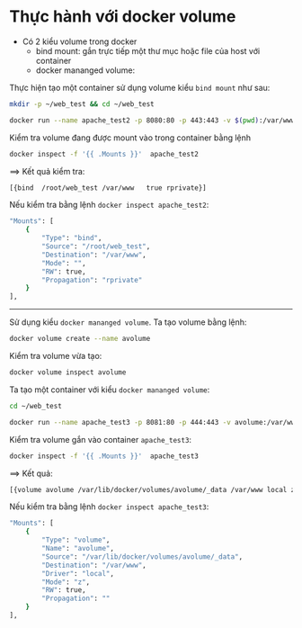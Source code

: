 # Thực hành với docker volume
- Có 2 kiểu volume trong docker
  - bind mount: gắn trực tiếp một thư mục hoặc file của host với container
  - docker mananged volume: 
  
Thực hiện tạo một container sử dụng volume kiểu `bind mount` như sau:
```sh
mkdir -p ~/web_test && cd ~/web_test

docker run --name apache_test2 -p 8080:80 -p 443:443 -v $(pwd):/var/www/ -d eboraas/apache
```

Kiểm tra volume đang được mount vào trong container bằng lệnh
```sh
docker inspect -f '{{ .Mounts }}'  apache_test2
```

==> Kết quả kiểm tra:
```sh
[{bind  /root/web_test /var/www   true rprivate}]
```

Nếu kiểm tra bằng lệnh `docker inspect apache_test2`:
```sh
"Mounts": [
    {
        "Type": "bind",
        "Source": "/root/web_test",
        "Destination": "/var/www",
        "Mode": "",
        "RW": true,
        "Propagation": "rprivate"
    }
],
```

---------------

Sử dụng kiểu `docker mananged volume`. Ta tạo volume bằng lệnh:
```sh
docker volume create --name avolume
```

Kiểm tra volume vừa tạo:
```sh
docker volume inspect avolume
```

Ta tạo một container với kiểu `docker mananged volume`:
```sh
cd ~/web_test

docker run --name apache_test3 -p 8081:80 -p 444:443 -v avolume:/var/www/ -d eboraas/apache
```

Kiểm tra volume gắn vào container `apache_test3`:
```sh
docker inspect -f '{{ .Mounts }}'  apache_test3
```

==> Kết quả:
```sh
[{volume avolume /var/lib/docker/volumes/avolume/_data /var/www local z true }]
```

Nếu kiểm tra bằng lệnh `docker inspect apache_test3`:
```sh
"Mounts": [
    {
        "Type": "volume",
        "Name": "avolume",
        "Source": "/var/lib/docker/volumes/avolume/_data",
        "Destination": "/var/www",
        "Driver": "local",
        "Mode": "z",
        "RW": true,
        "Propagation": ""
    }
],
```